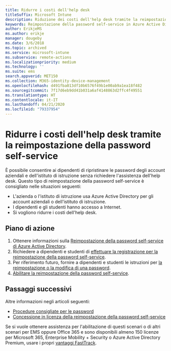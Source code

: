 ```yaml
---
title: Ridurre i costi dell'help desk
titleSuffix: Microsoft Intune
description: Riduzione dei costi dell'help desk tramite la reimpostazione della password self-service
keywords: Reimpostazione della password self-service in Azure Active Directory
author: ErikjeMS
ms.author: erikje
manager: dougeby
ms.date: 3/6/2018
ms.topic: archived
ms.service: microsoft-intune
ms.subservice: remote-actions
ms.localizationpriority: medium
ms.technology: ''
ms.suite: ems
search.appverid: MET150
ms.collection: M365-identity-device-management
ms.openlocfilehash: d491fba013df10b6576f49b1e00ab9a1ea18f482
ms.sourcegitcommit: 7f17d6eb9dd41b031a6af4148863d2ffc4f49551
ms.translationtype: HT
ms.contentlocale: it-IT
ms.lasthandoff: 04/21/2020
ms.locfileid: "79337954"
---
```

# <a name="reduce-help-desk-costs-with-self-service-password-reset"></a>Ridurre i costi dell'help desk tramite la reimpostazione della password self-service

È possibile consentire ai dipendenti di ripristinare le password degli account aziendali e dell'istituto di istruzione senza richiedere l'assistenza dell'help desk. Questo tipo di reimpostazione della password self-service è consigliato nelle situazioni seguenti:

* L'azienda o l'istituto di istruzione usa Azure Active Directory per gli account aziendali o dell'istituto di istruzione.
* I dipendenti e gli studenti hanno accesso a Internet.
* Si vogliono ridurre i costi dell'help desk.

## <a name="action-plan"></a>Piano di azione

1. Ottenere informazioni sulla [Reimpostazione della password self-service di Azure Active Directory](https://docs.microsoft.com/azure/active-directory/active-directory-passwords-overview). 
2. Richiedere a dipendenti e studenti di [effettuare la registrazione per la reimpostazione della password self-service](https://docs.microsoft.com/azure/active-directory/active-directory-passwords-reset-register).
3. Per riferimento futuro, fornire a dipendenti e studenti le istruzioni per [la reimpostazione o la modifica di una password](https://docs.microsoft.com/azure/active-directory/active-directory-passwords-update-your-own-password).
4. [Abilitare la reimpostazione della password self-service](https://docs.microsoft.com/azure/active-directory/active-directory-passwords-getting-started).

## <a name="next-steps"></a>Passaggi successivi

Altre informazioni negli articoli seguenti:

* [Procedure consigliate per le password](https://docs.microsoft.com/azure/active-directory/active-directory-secure-passwords) 
* [Concessione in licenza della reimpostazione della password self-service](https://docs.microsoft.com/azure/active-directory/active-directory-secure-passwords)

Se si vuole ottenere assistenza per l'abilitazione di questi scenari o di altri scenari per EMS oppure Office 365 e sono disponibili almeno 150 licenze per Microsoft 365, Enterprise Mobility + Security o Azure Active Directory Premium, usare i propri [vantaggi FastTrack](https://docs.microsoft.com/enterprise-mobility-security/solutions/enterprise-mobility-fasttrack-program).
